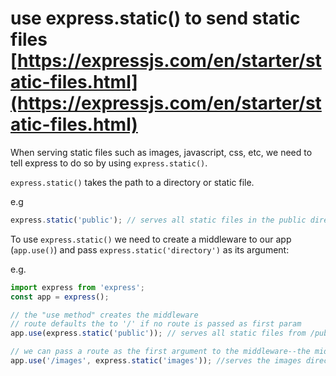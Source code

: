 # use express.static() to send static files [https://expressjs.com/en/starter/static-files.html](https://expressjs.com/en/starter/static-files.html)

When serving static files such as images, javascript, css, etc, we need to tell express to do so by using `express.static()`.


`express.static()` takes the path to a directory or static file. 

e.g
```javascript
express.static('public'); // serves all static files in the public directory and subdirectories
```

To use `express.static()` we need to create a middleware to our app (`app.use()`) and pass `express.static('directory')` as its argument:

e.g.
```javascript
import express from 'express';
const app = express();

// the "use method" creates the middleware
// route defaults the to '/' if no route is passed as first param
app.use(express.static('public')); // serves all static files from /public on the '/' route

// we can pass a route as the first argument to the middleware--the middleware is triggered only on that route
app.use('/images', express.static('images')); //serves the images directory on the /images route
```







